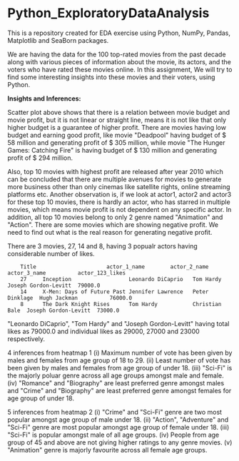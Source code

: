 # Python_ExploratoryDataAnalysis
This is a repository created for EDA exercise using Python, NumPy, Pandas, Matplotlib and SeaBorn packages.

We are having the data for the 100 top-rated movies from the past decade along with various pieces of information about the movie, its actors, and the voters who have rated these movies online. In this assignment, We will try to find some interesting insights into these movies and their voters, using Python.

**Insights and Inferences:**

Scatter plot above shows that there is a relation between movie budget and movie profit, but it is not linear or straight line, means it is not like that only higher budget is a guarantee of higher profit. There are movies having low budget and earning good profit, like movie "Deadpool" having budget of $ 58 million and generating profit of 
$ 305 million, while movie "The Hunger Games: Catching Fire" is having budget of $ 130 million and generating profit of $ 294 million.

Also, top 10 movies with highest profit are released after year 2010 which can be concluded that there are multiple avenues for movies to generate more business other than only cinemas like satellite rights, online streaming platforms etc.
Another observation is, if we look at actor1, actor2 and actor3 for these top 10 movies, there is hardly an actor, who has starred in multiple movies, which means movie profit is not dependent on any specific actor.
In addition, all top 10 movies belong to only 2 genre named "Animation" and "Action".
There are some movies which are showing negative profit. We need to find out what is the real reason for generating negative profit.

There are 3 movies, 27, 14 and 8, having 3 popualr actors having considerable number of likes.

        Title                      actor_1_name        actor_2_name    actor_3_name          actor_123_likes
        27     Inception                  Leonardo DiCaprio   Tom Hardy       Joseph Gordon-Levitt  79000.0
        14     X-Men: Days of Future Past Jennifer Lawrence   Peter Dinklage  Hugh Jackman          76000.0
        8      The Dark Knight Rises      Tom Hardy           Christian Bale  Joseph Gordon-Levitt  73000.0

"Leonardo DiCaprio", "Tom Hardy" and "Joseph Gordon-Levitt" having total likes as 79000.0 and individual likes as 29000, 27000 and 23000 respectively.

4 inferences from heatmap 1
(i) Maximum number of vote has been given by males and females from age group of 18 to 29.
(ii) Least number of vote has been given by males and females from age group of under 18.
(iii) "Sci-Fi" is the majorly poluar genre across all age groups amongst male and female.
(iv) "Romance" and "Biography" are least preferred genre amongst males and "Crime" and "Biography" are least preferred genre amongst females for age group of under 18.

5 inferences from heatmap 2
(i) "Crime" and "Sci-Fi" genre are two most popular amongst age group of male under 18.
(ii) "Action", "Adventure" and "Sci-Fi" genre are most popular amongst age group of female under 18.
(iii) "Sci-Fi" is popular amongst male of all age groups.
(iv) People from age group of 45 and above are not giving higher ratings to any genre movies.
(v) "Animation" genre is majorly favourite across all female age groups.
